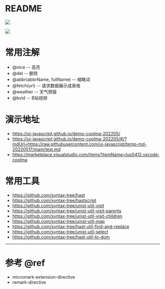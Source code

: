# README

![](https://luo0412.oss-cn-hangzhou.aliyuncs.com/1652367174757-jHcRW5JCSfAz.png)

![](https://luo0412.oss-cn-hangzhou.aliyuncs.com/1652722734252-MWYTBbmDQpZK.png)

# 常用注解

- @nice -- 高亮
- @del -- 删除
- @abbr(abbrName, fullName) -- 缩略词
- @fetch(url) -- 请求数据展示成表格
- @weather -- 天气预报
- @bvid -- B站视频

# 演示地址

- https://ui-javascript.github.io/demo-coolma-202205/
- https://ui-javascript.github.io/demo-coolma-202205/#/?mdUrl=https://raw.githubusercontent.com/ui-javascript/temp-md-20220517/main/test.md
- https://marketplace.visualstudio.com/items?itemName=luo0412.vscode-coolma

# 常用工具

- https://github.com/syntax-tree/hast
- https://github.com/syntax-tree/hastscript
- https://github.com/syntax-tree/unist-util-visit
- https://github.com/syntax-tree/unist-util-visit-parents
- https://github.com/syntax-tree/unist-util-visit-children
- https://github.com/syntax-tree/unist-util-map
- https://github.com/syntax-tree/hast-util-find-and-replace
- https://github.com/syntax-tree/unist-util-select
- https://github.com/syntax-tree/hast-util-to-dom

---

# 参考 @ref

- micromark-extension-directive
- remark-directive
